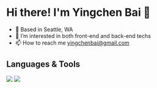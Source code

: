 # Hi there! I'm Yingchen Bai 👋 


- 📍  Based in Seattle, WA
- 👀  I’m interested in both front-end and back-end techs
- 📫  How to reach me yingchenbai@gmail.com

## Languages & Tools

<img src="{https://img.shields.io/badge/JavaScript-323330?style=for-the-badge&logo=javascript&logoColor=F7DF1E}" />
<img src="{https://img.shields.io/badge/React_Native-20232A?style=for-the-badge&logo=react&logoColor=61DAFB}" />
